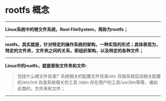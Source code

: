 # rootfs 概念
---

**Linux系统中的根文件系统，Root FileSystem，简称为rootfs；**

---

**rootfs，其实就是，针对特定的操作系统的架构，一种实现的形式；具体表现为，特定的文件夹，文件夹之间的关系，即组织架构，以及特定的各种文件；**

---

**Linux中的rootfs，就是那些文件夹和文件:**
>包括什么根文件目录’/’
系统相关的配置文件目录/etc
存放系统启动相关配置的/etc/init
存放系统相关的工具 /sbin
存在用户的工具/usr/bin等等，诸如此类的，文件夹和文件；

---











